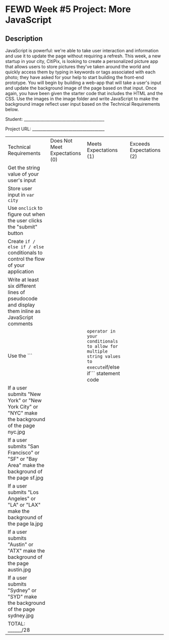 # FEWD Week #5 Project: More JavaScript

## Description

JavaScript is powerful: we're able to take user interaction and information and use it to update the page without requiring a refresh. This week, a new startup in your city, CitiPix, is looking to create a personalized picture app that allows users to store pictures they've taken around the world and quickly access them by typing in keywords or tags associated with each photo; they have asked for your help to start building the front-end prototype. You will begin by building a web-app that will take a user's input and update the background image of the page based on that input. Once again, you have been given the starter code that includes the HTML and the CSS. Use the images in the image folder and write JavaScript to make the background image reflect user input based on the Technical Requirements  below.

Student: ________________________________________

Project URL: ____________________________________

|                                                                                                                               |                                |                        |                          |
|-------------------------------------------------------------------------------------------------------------------------------|--------------------------------|------------------------|--------------------------|
| Technical Requirements                                                                                                        | Does Not Meet Expectations (0) | Meets Expectations (1) | Exceeds Expectations (2) |
| Get the string value of your user's input                                                     |                                |                        |                          |
| Store user input in `var city`                                                                                            |                                |                        |                          |
| Use `onclick` to figure out when the user clicks the "submit" button                                      |                                |                        |                          |
| Create `if / else if / else` conditionals to control the flow of your application                                         |                                |                        |                          |
| Write at least six different lines of pseudocode and display them inline as JavaScript comments                               |                                |                        |                          |
| Use the ```||``` operator in your conditionals to allow for multiple string values to execute ```if/else if``` statement code |                                |                        |                          |
| If a user submits "New York" or "New York City" or "NYC" make the background of the page nyc.jpg                              |                                |                        |                          |
| If a user submits "San Francisco" or "SF" or "Bay Area" make the background of the page sf.jpg                                |                                |                        |                          |
| If a user submits "Los Angeles" or "LA" or "LAX" make the background of the page la.jpg                                       |                                |                        |                          |
| If a user submits "Austin" or "ATX" make the background of the page austin.jpg                                                |                                |                        |                          |
| If a user submits "Sydney" or "SYD" make the background of the page sydney.jpg                                                |                                |                        |                          |
| TOTAL: ______/28                                                                                                              |                                |                        |                          |
